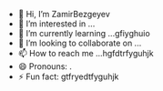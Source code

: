- 👋 Hi, I’m ZamirBezgeyev
- 👀 I’m interested in ...
- 🌱 I’m currently learning ...gfiyghuio
- 💞️ I’m looking to collaborate on ...
- 📫 How to reach me ...hgfdtrfyguhjk
- 😄 Pronouns: .
- ⚡ Fun fact: gtfryedtfyguhjk
<!---
ZamirBezgeyev/ZamirBezgeyev is a ✨ special ✨ repository because its `README.md` (this file) appears on your GitHub profile.
You can click the Preview link to take a look at your changes.
--->
